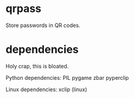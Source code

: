 qrpass
======

Store passwords in QR codes. 

dependencies
======

Holy crap, this is bloated.

Python dependencies:
PIL
pygame
zbar
pyperclip

Linux dependencies:
xclip (linux)

